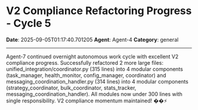 # V2 Compliance Refactoring Progress - Cycle 5

**Date**: 2025-09-05T01:17:40.701205
**Agent**: Agent-4
**Category**: general

---

Agent-7 continued overnight autonomous work cycle with excellent V2 compliance progress. Successfully refactored 2 more large files: unified_integration/coordinator.py (315 lines) into 4 modular components (task_manager, health_monitor, config_manager, coordinator) and messaging_coordination_handler.py (314 lines) into 4 modular components (strategy_coordinator, bulk_coordinator, stats_tracker, messaging_coordination_handler). All modules now under 300 lines with single responsibility. V2 compliance momentum maintained! ��⚡
